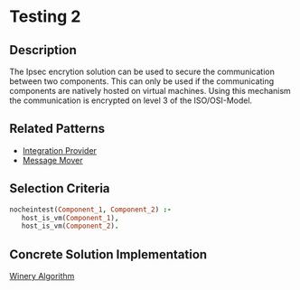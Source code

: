 # Testing 2

## Description
The Ipsec encrytion solution can be used to secure the communication between two components.
This can only be used if the communicating components are natively hosted on virtual machines.
Using this mechanism the communication is encrypted on level 3 of the ISO/OSI-Model.

## Related Patterns

* [Integration Provider](../pattern_prologfiles/IntegrationProvider.md)
* [Message Mover](../pattern_prologfiles/IntegrationProvider.md)

## Selection Criteria

```prolog
nocheintest(Component_1, Component_2) :-
   host_is_vm(Component_1),
   host_is_vm(Component_2).
```

## Concrete Solution Implementation

[Winery Algorithm](https://github.com/eclipse/winery)
